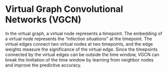 # Virtual Graph Convolutional Networks (VGCN)

In the virtual graph, a virtual node represents a timepoint. The embedding of a virtual node represents the “infection situations” at the timepoint. The virtual edges connect two virtual nodes at two timepoints, and the edge weights measure the significance of the virtual edge. Since the timepoints connected by the virtual edges can be outside the time window, VGCN can break the limitation of the time window by learning from neighbor nodes and improve the predictive accuracy.


